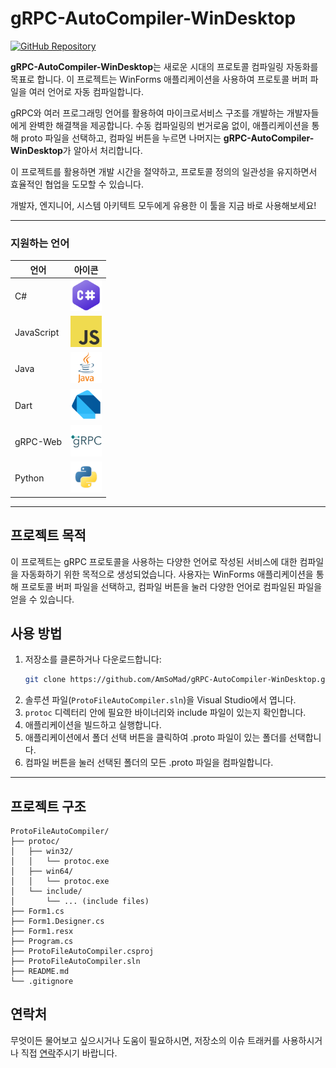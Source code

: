 # gRPC-AutoCompiler-WinDesktop

[![GitHub Repository](https://img.shields.io/badge/GitHub-Repo-blue?style=flat&logo=github)](https://github.com/AmSoMad/gRPC-AutoCompiler-WinDesktop)

**gRPC-AutoCompiler-WinDesktop**는 새로운 시대의 프로토콜 컴파일링 자동화를 목표로 합니다. 
이 프로젝트는 WinForms 애플리케이션을 사용하여 프로토콜 버퍼 파일을 여러 언어로 자동 컴파일합니다.

gRPC와 여러 프로그래밍 언어를 활용하여 마이크로서비스 구조를 개발하는 개발자들에게 완벽한 해결책을 제공합니다.
수동 컴파일링의 번거로움 없이, 애플리케이션을 통해 proto 파일을 선택하고, 컴파일 버튼을 누르면 나머지는 **gRPC-AutoCompiler-WinDesktop**가 알아서 처리합니다.

이 프로젝트를 활용하면 개발 시간을 절약하고, 프로토콜 정의의 일관성을 유지하면서 효율적인 협업을 도모할 수 있습니다.

개발자, 엔지니어, 시스템 아키텍트 모두에게 유용한 이 툴을 지금 바로 사용해보세요!

---

### 지원하는 언어

| 언어       | 아이콘                                                                                              |
|------------|-------------------------------------------------------------------------------------------------------|
| C#         | <img src="https://raw.githubusercontent.com/github/explore/main/topics/csharp/csharp.png" width="50" height="50"> |
| JavaScript | <img src="https://raw.githubusercontent.com/github/explore/main/topics/javascript/javascript.png" width="50" height="50"> |
| Java       | <img src="https://raw.githubusercontent.com/github/explore/main/topics/java/java.png" width="50" height="50">     |
| Dart       | <img src="https://raw.githubusercontent.com/github/explore/main/topics/dart/dart.png" width="50" height="50">     |
| gRPC-Web   | <img src="https://raw.githubusercontent.com/github/explore/main/topics/grpc/grpc.png" width="50" height="50">     |
| Python     | <img src="https://raw.githubusercontent.com/github/explore/main/topics/python/python.png" width="50" height="50"> |

---

## 프로젝트 목적

이 프로젝트는 gRPC 프로토콜을 사용하는 다양한 언어로 작성된 서비스에 대한 컴파일을 자동화하기 위한 목적으로 생성되었습니다. 
사용자는 WinForms 애플리케이션을 통해 프로토콜 버퍼 파일을 선택하고, 컴파일 버튼을 눌러 다양한 언어로 컴파일된 파일을 얻을 수 있습니다.

## 사용 방법

1. 저장소를 클론하거나 다운로드합니다:
    ```sh
    git clone https://github.com/AmSoMad/gRPC-AutoCompiler-WinDesktop.git
    ```
2. 솔루션 파일(`ProtoFileAutoCompiler.sln`)을 Visual Studio에서 엽니다.
3. `protoc` 디렉터리 안에 필요한 바이너리와 include 파일이 있는지 확인합니다.
4. 애플리케이션을 빌드하고 실행합니다.
5. 애플리케이션에서 폴더 선택 버튼을 클릭하여 .proto 파일이 있는 폴더를 선택합니다.
6. 컴파일 버튼을 눌러 선택된 폴더의 모든 .proto 파일을 컴파일합니다.

---

## 프로젝트 구조

```plaintext
ProtoFileAutoCompiler/
├── protoc/
│   ├── win32/
│   │   └── protoc.exe
│   ├── win64/
│   │   └── protoc.exe
│   └── include/
│       └── ... (include files)
├── Form1.cs
├── Form1.Designer.cs
├── Form1.resx
├── Program.cs
├── ProtoFileAutoCompiler.csproj
├── ProtoFileAutoCompiler.sln
├── README.md
└── .gitignore
```

## 연락처

무엇이든 물어보고 싶으시거나 도움이 필요하시면, 저장소의 이슈 트래커를 사용하시거나 직접 [연락](https://github.com/AmSoMad)주시기 바랍니다.
